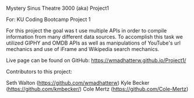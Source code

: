 # 
Mystery Sinus Theatre 3000
(aka) Project1

For: KU Coding Bootcamp Project 1

For this project the goal was t use multiple APIs in order to compile information from many different data sources. To accomplish this task we utilized GIPHY and OMDB APIs as well as manipulations of YouTube's url mechanics and use of iFrame and Wikipedia search mechanics.

Live page can be found on GitHub:
https://wmadhatterw.github.io/Project1/

Contributors to this project:

Seth Walton (https://github.com/wmadhatterw)
Kyle Becker (https://github.com/kmbecker/)
Cole Mertz (https://github.com/Cole-Mertz)

